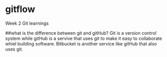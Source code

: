 # gitflow
 Week 2 Git learnings

 ##what is the difference between git and gitHub?
 Git is a version control system while gitHub is a servive that uses git to make it easy to collaborate whiel building software. Bitbucket is another service like gitHub that also uses git.

 
